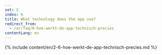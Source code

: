 ```yaml
---
set: 2
index: 6
title: What technology does the app use?
redirect_from: 
  - /ar/faq/6-hoe-werkt-de-app-technisch-precies
contentLang: en
---
```

{% include content/en/2-6-hoe-werkt-de-app-technisch-precies.md %}
